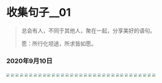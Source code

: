 # 收集句子__01


> 总会有人，不同于其他人，聚在一起，分享美好的语句。
>
> 愿：所行化坦途，所求皆如愿。

### 2020年9月10日

<img src="https://gitee.com/xiao_beita/tuchuang/raw/master/img/20200909235750170.png" style="zoom:50%;" />

<img src="https://gitee.com/xiao_beita/tuchuang/raw/master/img/20200909235730177.png" style="zoom:50%;" />

<img src="https://gitee.com/xiao_beita/tuchuang/raw/master/img/20200909235715093.png" style="zoom:50%;" />

<img src="https://gitee.com/xiao_beita/tuchuang/raw/master/img/20200909235628203.png" style="zoom:50%;" />

<img src="https://gitee.com/xiao_beita/tuchuang/raw/master/img/20200909235437547.png" style="zoom:50%;" />

<img src="https://gitee.com/xiao_beita/tuchuang/raw/master/img/20200909235402920.png" style="zoom:50%;" />

<img src="https://gitee.com/xiao_beita/tuchuang/raw/master/img/20200909235329921.jpg" style="zoom:50%;" />

<img src="https://gitee.com/xiao_beita/tuchuang/raw/master/img/20200909235308199.png" style="zoom:50%;" />

<img src="https://gitee.com/xiao_beita/tuchuang/raw/master/img/20200909235241812.png" style="zoom:50%;" />

<img src="https://gitee.com/xiao_beita/tuchuang/raw/master/img/20200909235219536.png" style="zoom:50%;" />

<img src="https://gitee.com/xiao_beita/tuchuang/raw/master/img/20200909235157864.png" style="zoom:50%;" />

<img src="https://gitee.com/xiao_beita/tuchuang/raw/master/img/20200909235127228.png" style="zoom:50%;" />

<img src="https://gitee.com/xiao_beita/tuchuang/raw/master/img/20200909235052163.png" style="zoom:50%;" />

<img src="https://gitee.com/xiao_beita/tuchuang/raw/master/img/20200909235027063.png" style="zoom:50%;" />

<img src="https://gitee.com/xiao_beita/tuchuang/raw/master/img/20200909234955838.png" style="zoom:50%;" />

<img src="https://gitee.com/xiao_beita/tuchuang/raw/master/img/20200909234926591.png" style="zoom:50%;" />

<img src="https://gitee.com/xiao_beita/tuchuang/raw/master/img/20200909234436679.png" style="zoom:50%;" />

<img src="https://gitee.com/xiao_beita/tuchuang/raw/master/img/20200909234235850.png" style="zoom:50%;" />

<img src="https://gitee.com/xiao_beita/tuchuang/raw/master/img/20200822192234645.png" style="zoom:50%;" />

<img src="https://gitee.com/xiao_beita/tuchuang/raw/master/img/20200819131640912.png" style="zoom:50%;" />

<img src="https://gitee.com/xiao_beita/tuchuang/raw/master/img/20200819003855881.png" style="zoom:50%;" />

<img src="https://gitee.com/xiao_beita/tuchuang/raw/master/img/20200819003724582.png" style="zoom:50%;" />

<img src="https://gitee.com/xiao_beita/tuchuang/raw/master/img/20200819003625745.png" style="zoom:50%;" />

<img src="https://gitee.com/xiao_beita/tuchuang/raw/master/img/20200819003456479.png" style="zoom:50%;" />

<img src="https://gitee.com/xiao_beita/tuchuang/raw/master/img/20200819003304063.png" style="zoom:50%;" />

<img src="https://gitee.com/xiao_beita/tuchuang/raw/master/img/20200819003213859.png" style="zoom:50%;" />

<img src="https://gitee.com/xiao_beita/tuchuang/raw/master/img/20200819003145360.png" style="zoom:50%;" />

<img src="https://gitee.com/xiao_beita/tuchuang/raw/master/img/20200819003049181.png" style="zoom:50%;" />

<img src="https://gitee.com/xiao_beita/tuchuang/raw/master/img/20200819002822193.png" style="zoom:50%;" />

<img src="https://gitee.com/xiao_beita/tuchuang/raw/master/img/20200819002505641.png" style="zoom:50%;" />

<img src="https://gitee.com/xiao_beita/tuchuang/raw/master/img/20200819002426853.png" style="zoom:50%;" />

<img src="https://gitee.com/xiao_beita/tuchuang/raw/master/img/20200819002157584.png" style="zoom:50%;" />

<img src="https://gitee.com/xiao_beita/tuchuang/raw/master/img/20200817210035383.jpg" style="zoom: 50%;" />

